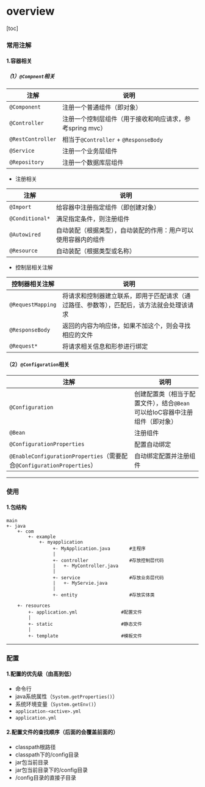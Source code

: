 # overview

[toc]

### 常用注解

#### 1.容器相关

##### （1）`@Compnent`相关

|注解|说明|
|-|-|
|`@Component`|注册一个普通组件（即对象）|
|`@Controller`|注册一个控制层组件（用于接收和响应请求，参考spring mvc）|
|`@RestController`|相当于`@Controller` + `@ResponseBody`|
|`@Service`|注册一个业务层组件|
|`@Repository`|注册一个数据库层组件|

* 注册相关

|注解|说明|
|-|-|
|`@Import`|给容器中注册指定组件（即创建对象）|
|`@Conditional*`|满足指定条件，则注册组件|
|`@Autowired`|自动装配（根据类型），自动装配的作用：用户可以使用容器内的组件|
|`@Resource`|自动装配（根据类型或名称）|


* 控制层相关注解

|控制器相关注解|说明|
|-|-|
|`@RequestMapping`|将请求和控制器建立联系，即用于匹配请求（通过路径、参数等），匹配后，该方法就会处理该请求|
|`@ResponseBody`|返回的内容为响应体，如果不加这个，则会寻找相应的文件|
|`@Request*`|将请求相关信息和形参进行绑定|

#### （2）`@Configuration`相关

|注解|说明|
|-|-|
|`@Configuration`|创建配置类（相当于配置文件），结合`@Bean`可以给IoC容器中注册组件（即对象）|
|`@Bean`|注册组件|
|`@ConfigurationProperties`|配置自动绑定|
|`@EnableConfigurationProperties`（需要配合`@ConfigurationProperties`）|自动绑定配置并注册组件|

***

### 使用

#### 1.包结构

```shell
main
+- java
    +- com
        +- example
            +- myapplication
                 +- MyApplication.java       #主程序
                 |
                 +- controller               #存放控制层代码
                 |   +- MyController.java
                 |
                 +- service                  #存放业务层代码
                 |   +- MyServie.java
                 |
                 +- entity                   #存放实体类

    +- resources
        +- application.yml                #配置文件
        |
        +- static                         #静态文件
        |
        +- template                       #模板文件
```

***

### 配置

#### 1.配置的优先级（由高到低）

* 命令行
* java系统属性（`System.getProperties()`）
* 系统环境变量（`System.getEnv()`）
* `application-<active>.yml`
* `application.yml`

#### 2.配置文件的查找顺序（后面的会覆盖前面的）
* classpath根路径
* classpath下的/config目录
* jar包当前目录
* jar包当前目录下的/config目录
* /config目录的直接子目录
